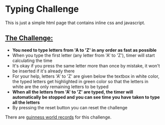 # Typing Challenge

This is just a simple html page that contains inline css and javascript.

## <a href="https://darshanmaradiya.github.io/TypingChallenge/">The Challenge:</a>

-   <b>You need to type letters from 'A to 'Z' in any order as fast as possible</b>
-   When you type the first letter (any letter from 'A' to 'Z'), timer will start calculating the time
-   It's okay if you press the same letter more than once by mistake, it won't be inserted if it's already there
-   For your help, letters 'A' to 'Z' are given below the textbox in white color, the typed letters get highlighted in green color so that the letters in white are the only remaining letters to be typed
-   <b>When all the letters from 'A' to 'Z' are typed, the timer will automatically be stopped and you can see time you have taken to type all the letters</b>
-   By pressing the reset button you can reset the challenge

There are <a href="https://www.guinnessworldrecords.com/world-records/526442-fastest-time-to-type-the-alphabet-on-a-touchscreen-mobile-phone">guinness world records</a> for this challenge.

